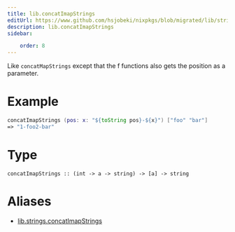 ```yaml
---
title: lib.concatImapStrings
editUrl: https://www.github.com/hsjobeki/nixpkgs/blob/migrated/lib/strings.nix#L97C23
description: lib.concatImapStrings
sidebar:

    order: 8
---
```


Like `concatMapStrings` except that the f functions also gets the
position as a parameter.

# Example

```nix
concatImapStrings (pos: x: "${toString pos}-${x}") ["foo" "bar"]
=> "1-foo2-bar"
```

# Type

```
concatImapStrings :: (int -> a -> string) -> [a] -> string
```


# Aliases

- [lib.strings.concatImapStrings](/nix-doc-comments/reference/lib/strings/lib-strings-concatimapstrings)


